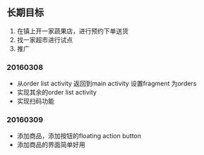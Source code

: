 ﻿
## 长期目标
1. 在镇上开一家蔬果店，进行预约下单送货
2. 找一家超市进行试点
3. 推广
﻿
### 20160308
+ 从order list activity 返回到main activity 设置fragment 为orders
+ 实现其余的order list activity
+ 实现扫码功能
### 20160309
+ 添加商品，添加按钮的floating action button
+ 添加商品的界面简单好用
